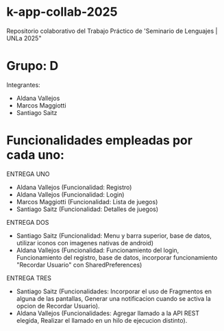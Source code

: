 # k-app-collab-2025
Repositorio colaborativo del Trabajo Práctico de 'Seminario de Lenguajes | UNLa 2025"

# Grupo: D

Integrantes:
 
- Aldana Vallejos
- Marcos Maggiotti
- Santiago Saitz

# Funcionalidades empleadas por cada uno:
ENTREGA UNO
- Aldana Vallejos (Funcionalidad: Registro)
- Aldana Vallejos (Funcionalidad: Login)
- Marcos Maggiotti (Funcionalidad: Lista de juegos)
- Santiago Saitz (Funcionalidad: Detalles de juegos)

ENTREGA DOS
- Santiago Saitz (Funcionalidad: Menu y barra superior, base de datos, utilizar iconos con imagenes nativas de android)
- Aldana Vallejos (Funcionalidad: Funcionamiento del login, Funcionamiento del registro, base de datos, incorporar funcionamiento "Recordar Usuario" con SharedPreferences)

ENTREGA TRES
- Santiago Saitz (Funcionalidades: Incorporar el uso de Fragmentos en alguna de las pantallas, Generar una notificacion cuando se activa la opcion de Recordar Usuario).
- Aldana Vallejos (Funcionalidades: Agregar llamado a la API REST elegida, Realizar el llamado en un hilo de ejecucion distinto).

